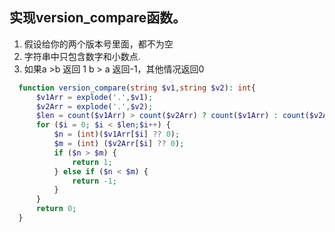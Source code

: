 ## 实现version_compare函数。

1. 假设给你的两个版本号里面，都不为空
2. 字符串中只包含数字和小数点.
3. 如果a >b 返回 1 b > a 返回-1，其他情况返回0 
```php
  function version_compare(string $v1,string $v2): int{
      $v1Arr = explode('.',$v1);
      $v2Arr = explode('.',$v2);
      $len = count($v1Arr) > count($v2Arr) ? count($v1Arr) : count($v2Arr);
      for ($i = 0; $i < $len;$i++) {
          $n = (int)($v1Arr[$i] ?? 0);
          $m = (int) ($v2Arr[$i] ?? 0);
          if ($n > $m) {
              return 1;
          } else if ($n < $m) {
              return -1;
          }
      }
      return 0;
  }
```
